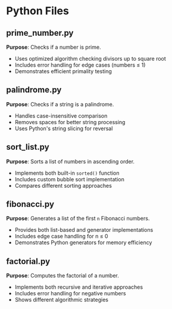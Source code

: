 # Python Files

## prime_number.py
**Purpose**: Checks if a number is prime.
- Uses optimized algorithm checking divisors up to square root
- Includes error handling for edge cases (numbers ≤ 1)
- Demonstrates efficient primality testing

## palindrome.py
**Purpose**: Checks if a string is a palindrome.
- Handles case-insensitive comparison
- Removes spaces for better string processing
- Uses Python's string slicing for reversal

## sort_list.py
**Purpose**: Sorts a list of numbers in ascending order.
- Implements both built-in `sorted()` function
- Includes custom bubble sort implementation
- Compares different sorting approaches

## fibonacci.py
**Purpose**: Generates a list of the first `n` Fibonacci numbers.
- Provides both list-based and generator implementations
- Includes edge case handling for n ≤ 0
- Demonstrates Python generators for memory efficiency

## factorial.py
**Purpose**: Computes the factorial of a number.
- Implements both recursive and iterative approaches
- Includes error handling for negative numbers
- Shows different algorithmic strategies
